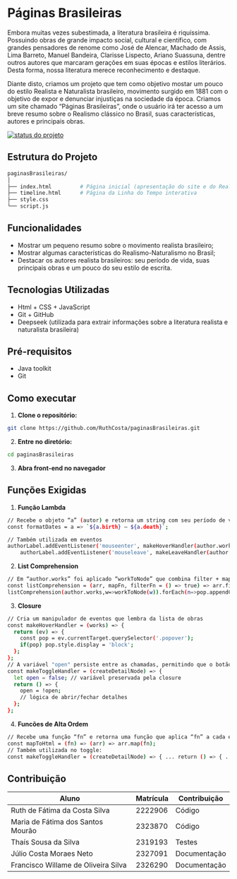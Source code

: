 # Páginas Brasileiras
Embora muitas vezes subestimada, a literatura brasileira é riquíssima. Possuindo obras de grande impacto social, cultural e científico, com grandes pensadores de renome como José de Alencar, Machado de Assis, Lima Barreto, Manuel Bandeira, Clarisse Lispecto, Ariano Suassuna, dentre outros autores que marcaram gerações em suas épocas e estilos literários. Desta forma, nossa literatura merece reconhecimento e destaque.

Diante disto, criamos um projeto que tem como objetivo mostar um pouco do estilo Realista e Naturalista brasileiro, movimento surgido em 1881 com o objetivo de expor e denunciar injustiças na sociedade da época. Criamos um site chamado “Páginas Brasileiras”, onde o usuário irá ter acesso a um breve resumo sobre o Realismo clássico no Brasil, suas características, autores e principais obras.

[![status do projeto](https://img.shields.io/badge/Status-Em%20Desenvolvimento-green)](https://github.com/seu-usuario/seu-projeto)

## Estrutura do Projeto
```bash
paginasBrasileiras/
│
├── index.html         # Página inicial (apresentação do site e do Realismo)
├── timeline.html      # Página da Linha do Tempo interativa
├── style.css
└── script.js        
```
## Funcionalidades
- Mostrar um pequeno resumo sobre o movimento realista brasileiro;
- Mostrar algumas características do Realismo-Naturalismo no Brasil;
- Destacar os autores realista brasileiros: seu período de vida, suas principais obras e um pouco do seu estilo de escrita.

## Tecnologias Utilizadas
- Html + CSS + JavaScript
- Git + GitHub
- Deepseek (utilizada para extrair informações sobre a literatura realista e naturalista brasileira)

## Pré-requisitos
- Java toolkit
- Git

## Como executar
1. **Clone o repositório:**
```bash
git clone https://github.com/RuthCosta/paginasBrasileiras.git
```
2. **Entre no diretório:**
```bash
cd paginasBrasileiras
```
3. **Abra front-end no navegador**
## Funções Exigidas
1. **Função Lambda**
```bash
// Recebe o objeto “a” (autor) e retorna um string com seu período de vida.
const formatDates = a => `${a.birth} — ${a.death}`;

// Também utilizada em eventos
authorLabel.addEventListener('mouseenter', makeHoverHandler(author.works));
    authorLabel.addEventListener('mouseleave', makeLeaveHandler(author.works));
```
2. **List Comprehension**
```bash
// Em “author.works” foi aplicado “workToNode” que combina filter + map para simular uma list comprehension
const listComprehension = (arr, mapFn, filterFn = () => true) => arr.filter(filterFn).map(mapFn);
listComprehension(author.works,w=>workToNode(w)).forEach(n=>pop.appendChild(n));
```
3. **Closure**
```bash
// Cria um manipulador de eventos que lembra da lista de obras
const makeHoverHandler = (works) => {
  return (ev) => {
    const pop = ev.currentTarget.querySelector('.popover');
    if(pop) pop.style.display = 'block';
  };
};
// A variável "open" persiste entre as chamadas, permitindo que o botão alterne entre “Detalhes” e “Fechar”
const makeToggleHandler = (createDetailNode) => {
  let open = false; // variável preservada pela closure
  return () => {
    open = !open;
    // lógica de abrir/fechar detalhes
  };
};
```
4. **Funcões de Alta Ordem**
```bash
// Recebe uma função “fn” e retorna uma função que aplica “fn” a cada elemento do um array:
const mapToHtml = (fn) => (arr) => arr.map(fn);
// Também utilizada no toggle:
const makeToggleHandler = (createDetailNode) => { ... return () => { ... } };
```
## Contribuição
| Aluno | Matrícula | Contribuição |
|-------| --------- | ------------ |
| Ruth de Fátima da Costa Silva | 2222906 | Código |
| Maria de Fátima dos Santos Mourão | 2323870 | Código |
| Thaís Sousa da Silva | 2319193 | Testes |
| Júlio Costa Moraes Neto | 2327091 | Documentação |
| Francisco Willame de Oliveira Silva | 2326290 | Documentação |




